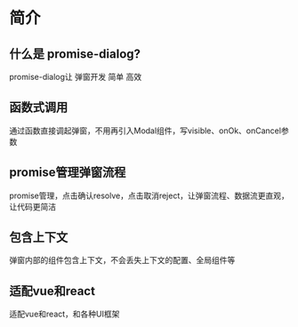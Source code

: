 

# 简介

## 什么是 promise-dialog?
promise-dialog让 弹窗开发 简单 高效

## 函数式调用
通过函数直接调起弹窗，不用再引入Modal组件，写visible、onOk、onCancel参数

## promise管理弹窗流程
promise管理，点击确认resolve，点击取消reject，让弹窗流程、数据流更直观，让代码更简洁

## 包含上下文
弹窗内部的组件包含上下文，不会丢失上下文的配置、全局组件等

## 适配vue和react
适配vue和react，和各种UI框架
